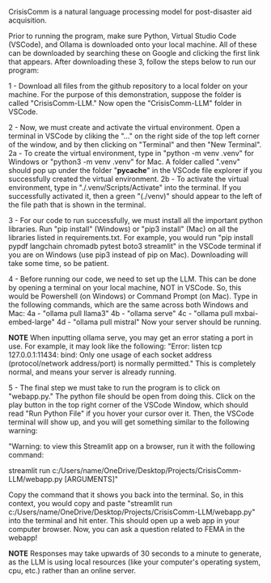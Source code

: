 CrisisComm is a natural language processing model for post-disaster aid acquisition. 

Prior to running the program, make sure Python, Virtual Studio Code (VSCode), and Ollama is downloaded onto your local machine. All of these can be downloaded by searching these on Google and clicking the first link that appears. After downloading these 3, follow the steps below to run our program:

1 - Download all files from the github repository to a local folder on your machine. For the purpose of this demonstration, suppose the folder is called "CrisisComm-LLM." Now open the "CrisisComm-LLM" folder in VSCode.

2 - Now, we must create and activate the virtual environment. Open a terminal in VSCode by cliking the "..." on the right side of the top left corner of the window, and by then clicking on "Terminal" and then "New Terminal". 
    2a - To create the virtual environment, type in "python -m venv .venv" for Windows or "python3 -m venv .venv" for Mac. A folder called ".venv" should pop up under the folder "__pycache__" in the VSCode file explorer if you successfully created the virtual environment.
    2b - To activate the virtual environment, type in "./.venv/Scripts/Activate" into the terminal. If you successfully activated it, then a green "(./venv)" should appear to the left of the file path that is shown in the terminal. 

3 - For our code to run successfully, we must install all the important python libraries. Run "pip install" (Windows) or "pip3 install" (Mac) on all the libraries listed in requirements.txt. For example, you would run "pip install pypdf langchain chromadb pytest boto3 streamlit" in the VSCode terminal if you are on Windows (use pip3 instead of pip on Mac). Downloading will take some time, so be patient.

4 - Before running our code, we need to set up the LLM. This can be done by opening a terminal on your local machine, NOT in VSCode. So, this would be Powershell (on Windows) or Command Prompt (on Mac). Type in the following commands, which are the same across both Windows and Mac: 
    4a - "ollama pull llama3"
    4b - "ollama serve"
    4c - "ollama pull mxbai-embed-large"
    4d - "ollama pull mistral"
Now your server should be running. 

**NOTE** When inputting ollama serve, you may get an error stating a port in use. For example, it may look like the following: "Error: listen tcp 127.0.0.1:11434: bind: Only one usage of each socket address (protocol/network address/port) is normally permitted." This is completely normal, and means your server is already running.

5 - The final step we must take to run the program is to click on "webapp.py." The python file should be open from doing this. Click on the play button in the top right corner of the VSCode Window, which should read "Run Python File" if you hover your cursor over it. Then, the VSCode terminal will show up, and you will get something similar to the following warning:

"Warning: to view this Streamlit app on a browser, run it with the following
command:

streamlit run c:/Users/name/OneDrive/Desktop/Projects/CrisisComm-LLM/webapp.py [ARGUMENTS]"

Copy the command that it shows you back into the terminal. So, in this context, you would copy and paste "streamlit run c:/Users/name/OneDrive/Desktop/Projects/CrisisComm-LLM/webapp.py" into the terminal and hit enter. This should open up a web app in your computer browser. Now, you can ask a question related to FEMA in the webapp! 

**NOTE** Responses may take upwards of 30 seconds to a minute to generate, as the LLM is using local resources (like your computer's operating system, cpu, etc.) rather than an online server.